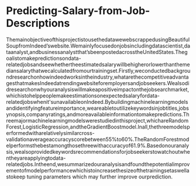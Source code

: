 # Predicting-Salary-from-Job-Descriptions

ThemainobjectiveofthisprojectistousethedatawewebscrappedusingBeautifulSoupfromIndeed’swebsite.Wemainlyfocusedonjobsincludingdatascientist,dataanalyst,andbusinessanalystthat’sbeenpostedacrosstheUnitedStates.Thegoalistomakepredictionsondata-relatedjobsandseewhethertheestimatedsalarywillbehigherorlowerthanthemediansalarythatwecalculatedfromourtrainingset.Firstly,weconductedbackgroundresearchonhowindeedworksintheindustry,whatarethecompetitiveadvantagesthatmakesIndeedatrendingwebsiteforemployersandjobseekers.Wealsodidresearchonwhyouranalysiswillmakeapositiveimpactonthejobsearchmarket,whichistohelppeoplemakeestimationsonexpectedsalaryfordata-relatedjobswhenit'sunavailableonIndeed.Bybuildingmachinelearningmodelsandidentifyingfeatureimportance,weareabletoutilizekeywordsinjobtitles,jobsynopsis,companyratings,andmoreavailableinformationtomakepredictions.Threemajormachinelearningmodelswerestudiedinthisproject,whichareRandomForest,LogisticRegression,andtheGradientBoostmodel.Inall,thethreemodelsperformedwitharelativelysimilarcross-validationaverageaccuracyscorebetween55%to60%.TheRandomForestmodelperformsthebestamongthosethreewithaccuracyof61.9%.Basedonouranalysis,wealsoprovidedkeywordsrecommendationsforjobseekerstowatchoutwhentheyareapplyingtodata-relatedjobs.Intheend,wesummarizedouranalysisandfoundthepotentialimprovementofmodelperformancewhichistoincreasethesizeofthetrainingsetaswellastokeep tuning parameters which may further improve ourprediction.
